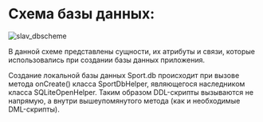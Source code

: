 # Схема базы данных:
![slav_dbscheme](https://user-images.githubusercontent.com/43150028/212197609-f94f4da6-940c-4a84-b109-c92898b41d22.jpg)

В данной схеме представлены сущности, их атрибуты и связи, которые использовались при создании базы данных приложения.
 
Создание локальной базы данных Sport.db происходит при вызове метода onCreate() класса SportDbHelper, являющегося наследником класса SQLiteOpenHelper. Таким образом DDL-скрипты вызываются не напрямую, а внутри вышеупомянутого метода (как и необходимые DML-скрипты).
